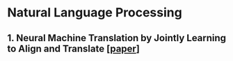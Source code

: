# Natural Language Processing

## 1. Neural Machine Translation by Jointly Learning to Align and Translate [[paper](https://arxiv.org/abs/1409.0473)]
